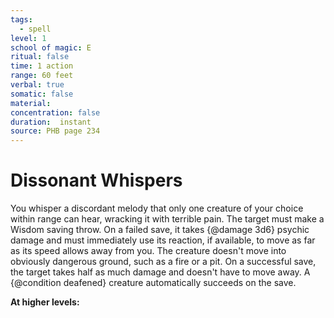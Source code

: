 ```yaml
---
tags:
  - spell
level: 1
school of magic: E
ritual: false
time: 1 action
range: 60 feet
verbal: true
somatic: false
material: 
concentration: false
duration:  instant
source: PHB page 234
---
```

# Dissonant Whispers
You whisper a discordant melody that only one creature of your choice within range can hear, wracking it with terrible pain. The target must make a Wisdom saving throw. On a failed save, it takes {@damage 3d6} psychic damage and must immediately use its reaction, if available, to move as far as its speed allows away from you. The creature doesn't move into obviously dangerous ground, such as a fire or a pit. On a successful save, the target takes half as much damage and doesn't have to move away. A {@condition deafened} creature automatically succeeds on the save.

**At higher levels:** 